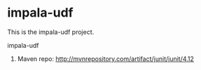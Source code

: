 # impala-udf
This is the impala-udf project.

impala-udf

1. Maven repo: http://mvnrepository.com/artifact/junit/junit/4.12

